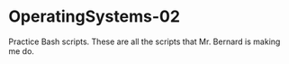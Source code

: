 # OperatingSystems-02
Practice Bash scripts.
These are all the scripts that Mr. Bernard is making me do.
